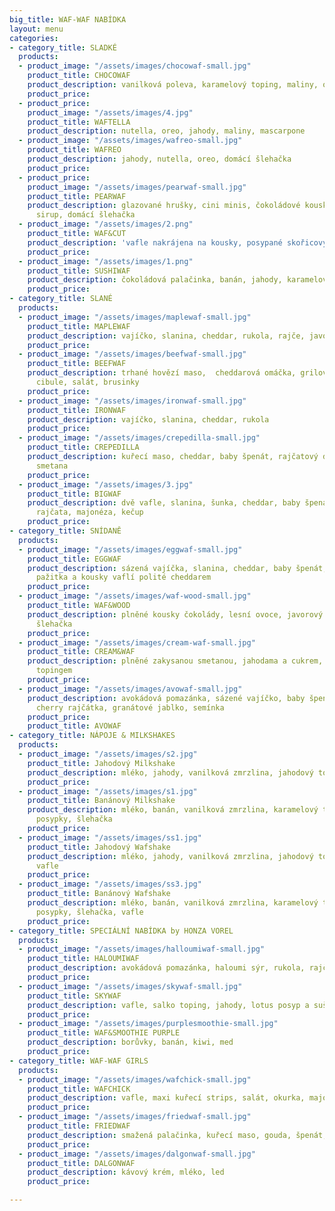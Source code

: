 ```yaml
---
big_title: WAF-WAF NABÍDKA
layout: menu
categories:
- category_title: SLADKÉ
  products:
  - product_image: "/assets/images/chocowaf-small.jpg"
    product_title: CHOCOWAF
    product_description: vanilková poleva, karamelový toping, maliny, oříšky
    product_price: 
  - product_price: 
    product_image: "/assets/images/4.jpg"
    product_title: WAFTELLA
    product_description: nutella, oreo, jahody, maliny, mascarpone
  - product_image: "/assets/images/wafreo-small.jpg"
    product_title: WAFREO
    product_description: jahody, nutella, oreo, domácí šlehačka
    product_price: 
  - product_price: 
    product_image: "/assets/images/pearwaf-small.jpg"
    product_title: PEARWAF
    product_description: glazované hrušky, cini minis, čokoládové kousky, javorový
      sirup, domácí šlehačka
  - product_image: "/assets/images/2.png"
    product_title: WAF&CUT
    product_description: 'vafle nakrájena na kousky, posypané skořicovým cukrem, nutella '
    product_price: 
  - product_image: "/assets/images/1.png"
    product_title: SUSHIWAF
    product_description: čokoládová palačinka, banán, jahody, karamelový toping, kokos
    product_price: 
- category_title: SLANÉ
  products:
  - product_image: "/assets/images/maplewaf-small.jpg"
    product_title: MAPLEWAF
    product_description: vajíčko, slanina, cheddar, rukola, rajče, javorový sirup
    product_price: 
  - product_image: "/assets/images/beefwaf-small.jpg"
    product_title: BEEFWAF
    product_description: trhané hovězí maso,  cheddarová omáčka, grilovaná rajčata,
      cibule, salát, brusinky
    product_price: 
  - product_image: "/assets/images/ironwaf-small.jpg"
    product_title: IRONWAF
    product_description: vajíčko, slanina, cheddar, rukola
    product_price: 
  - product_image: "/assets/images/crepedilla-small.jpg"
    product_title: CREPEDILLA
    product_description: kuřecí maso, cheddar, baby špenát, rajčatový dip, zakysaná
      smetana
    product_price: 
  - product_image: "/assets/images/3.jpg"
    product_title: BIGWAF
    product_description: dvě vafle, slanina, šunka, cheddar, baby špenát, rukola,
      rajčata, majonéza, kečup
    product_price: 
- category_title: SNÍDANĚ
  products:
  - product_image: "/assets/images/eggwaf-small.jpg"
    product_title: EGGWAF
    product_description: sázená vajíčka, slanina, cheddar, baby špenát, cherry rajčátka,
      pažitka a kousky vaflí polité cheddarem
    product_price: 
  - product_image: "/assets/images/waf-wood-small.jpg"
    product_title: WAF&WOOD
    product_description: plněné kousky čokolády, lesní ovoce, javorový sirup, domácí
      šlehačka
    product_price: 
  - product_image: "/assets/images/cream-waf-small.jpg"
    product_title: CREAM&WAF
    product_description: plněné zakysanou smetanou, jahodama a cukrem, polité jahodovým
      topingem
    product_price: 
  - product_image: "/assets/images/avowaf-small.jpg"
    product_description: avokádová pomazánka, sázené vajíčko, baby špenát, rukola,
      cherry rajčátka, granátové jablko, semínka
    product_price: 
    product_title: AVOWAF
- category_title: NÁPOJE & MILKSHAKES
  products:
  - product_image: "/assets/images/s2.jpg"
    product_title: Jahodový Milkshake
    product_description: mléko, jahody, vanilková zmrzlina, jahodový toping, šlehačka
    product_price: 
  - product_image: "/assets/images/s1.jpg"
    product_title: Banánový Milkshake
    product_description: mléko, banán, vanilková zmrzlina, karamelový toping, barevné
      posypky, šlehačka
    product_price: 
  - product_image: "/assets/images/ss1.jpg"
    product_title: Jahodový Wafshake
    product_description: mléko, jahody, vanilková zmrzlina, jahodový toping, šlehačka,
      vafle
    product_price: 
  - product_image: "/assets/images/ss3.jpg"
    product_title: Banánový Wafshake
    product_description: mléko, banán, vanilková zmrzlina, karamelový toping, barevné
      posypky, šlehačka, vafle
    product_price: 
- category_title: SPECIÁLNÍ NABÍDKA by HONZA VOREL
  products:
  - product_image: "/assets/images/halloumiwaf-small.jpg"
    product_title: HALOUMIWAF
    product_description: avokádová pomazánka, haloumi sýr, rukola, rajče
    product_price: 
  - product_image: "/assets/images/skywaf-small.jpg"
    product_title: SKYWAF
    product_description: vafle, salko toping, jahody, lotus posyp a sušenka
    product_price: 
  - product_image: "/assets/images/purplesmoothie-small.jpg"
    product_title: WAF&SMOOTHIE PURPLE
    product_description: borůvky, banán, kiwi, med
    product_price: 
- category_title: WAF-WAF GIRLS
  products:
  - product_image: "/assets/images/wafchick-small.jpg"
    product_title: WAFCHICK
    product_description: vafle, maxi kuřecí strips, salát, okurka, majonéza
    product_price: 
  - product_image: "/assets/images/friedwaf-small.jpg"
    product_title: FRIEDWAF
    product_description: smažená palačinka, kuřecí maso, gouda, špenát, kukuřice
    product_price: 
  - product_image: "/assets/images/dalgonwaf-small.jpg"
    product_title: DALGONWAF
    product_description: kávový krém, mléko, led
    product_price: 

---
```


